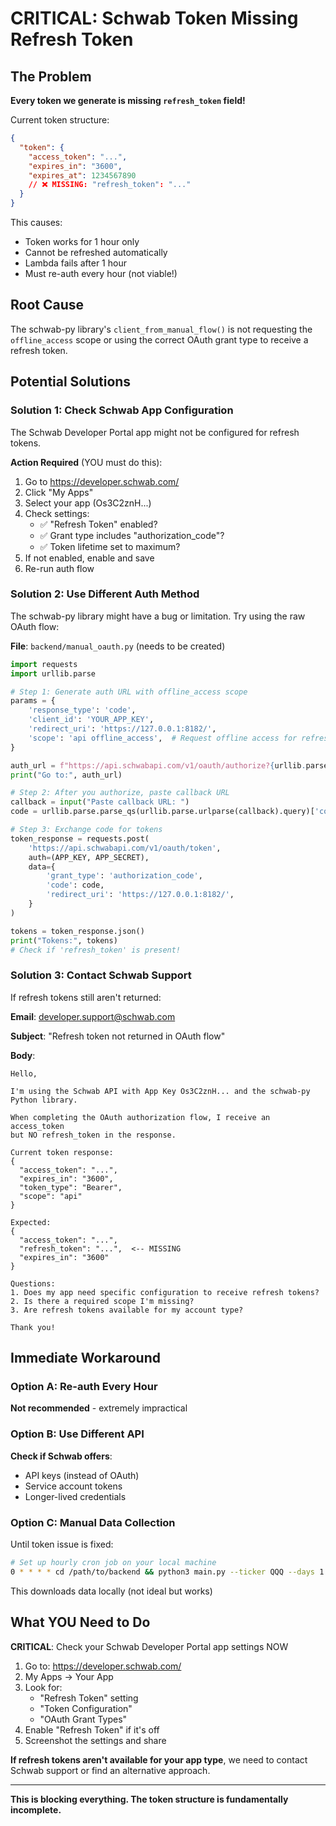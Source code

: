 # CRITICAL: Schwab Token Missing Refresh Token

## The Problem

**Every token we generate is missing `refresh_token` field!**

Current token structure:
```json
{
  "token": {
    "access_token": "...",
    "expires_in": "3600",
    "expires_at": 1234567890
    // ❌ MISSING: "refresh_token": "..."
  }
}
```

This causes:
- Token works for 1 hour only
- Cannot be refreshed automatically
- Lambda fails after 1 hour
- Must re-auth every hour (not viable!)

## Root Cause

The schwab-py library's `client_from_manual_flow()` is not requesting the `offline_access` scope or using the correct OAuth grant type to receive a refresh token.

## Potential Solutions

### Solution 1: Check Schwab App Configuration

The Schwab Developer Portal app might not be configured for refresh tokens.

**Action Required** (YOU must do this):
1. Go to https://developer.schwab.com/
2. Click "My Apps"
3. Select your app (Os3C2znH...)
4. Check settings:
   - ✅ "Refresh Token" enabled?
   - ✅ Grant type includes "authorization_code"?
   - ✅ Token lifetime set to maximum?
5. If not enabled, enable and save
6. Re-run auth flow

### Solution 2: Use Different Auth Method

The schwab-py library might have a bug or limitation. Try using the raw OAuth flow:

**File**: `backend/manual_oauth.py` (needs to be created)

```python
import requests
import urllib.parse

# Step 1: Generate auth URL with offline_access scope
params = {
    'response_type': 'code',
    'client_id': 'YOUR_APP_KEY',
    'redirect_uri': 'https://127.0.0.1:8182/',
    'scope': 'api offline_access',  # Request offline access for refresh token
}

auth_url = f"https://api.schwabapi.com/v1/oauth/authorize?{urllib.parse.urlencode(params)}"
print("Go to:", auth_url)

# Step 2: After you authorize, paste callback URL
callback = input("Paste callback URL: ")
code = urllib.parse.parse_qs(urllib.parse.urlparse(callback).query)['code'][0]

# Step 3: Exchange code for tokens
token_response = requests.post(
    'https://api.schwabapi.com/v1/oauth/token',
    auth=(APP_KEY, APP_SECRET),
    data={
        'grant_type': 'authorization_code',
        'code': code,
        'redirect_uri': 'https://127.0.0.1:8182/',
    }
)

tokens = token_response.json()
print("Tokens:", tokens)
# Check if 'refresh_token' is present!
```

### Solution 3: Contact Schwab Support

If refresh tokens still aren't returned:

**Email**: developer.support@schwab.com

**Subject**: "Refresh token not returned in OAuth flow"

**Body**:
```
Hello,

I'm using the Schwab API with App Key Os3C2znH... and the schwab-py Python library.

When completing the OAuth authorization flow, I receive an access_token
but NO refresh_token in the response.

Current token response:
{
  "access_token": "...",
  "expires_in": "3600",
  "token_type": "Bearer",
  "scope": "api"
}

Expected:
{
  "access_token": "...",
  "refresh_token": "...",  <-- MISSING
  "expires_in": "3600"
}

Questions:
1. Does my app need specific configuration to receive refresh tokens?
2. Is there a required scope I'm missing?
3. Are refresh tokens available for my account type?

Thank you!
```

## Immediate Workaround

### Option A: Re-auth Every Hour
**Not recommended** - extremely impractical

### Option B: Use Different API
**Check if Schwab offers**:
- API keys (instead of OAuth)
- Service account tokens
- Longer-lived credentials

### Option C: Manual Data Collection
Until token issue is fixed:
```bash
# Set up hourly cron job on your local machine
0 * * * * cd /path/to/backend && python3 main.py --ticker QQQ --days 1
```

This downloads data locally (not ideal but works)

## What YOU Need to Do

**CRITICAL**: Check your Schwab Developer Portal app settings NOW

1. Go to: https://developer.schwab.com/
2. My Apps → Your App
3. Look for:
   - "Refresh Token" setting
   - "Token Configuration"
   - "OAuth Grant Types"
4. Enable "Refresh Token" if it's off
5. Screenshot the settings and share

**If refresh tokens aren't available for your app type**, we need to contact Schwab support or find an alternative approach.

---

**This is blocking everything. The token structure is fundamentally incomplete.**


